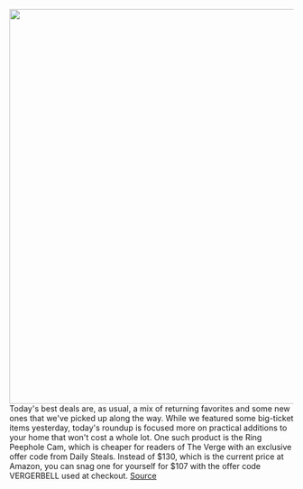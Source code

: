 <img src='https://cdn.vox-cdn.com/thumbor/khn3sDkha8hZ6sjfo6d8USNKnlk=/0x0:920x613/1200x800/filters:focal(387x234:533x380)/cdn.vox-cdn.com/uploads/chorus_image/image/66759205/181218_Ring_Oldham_0052_cropped.0.0.jpg' width='700px' /><br/>
Today's best deals are, as usual, a mix of returning favorites and some new ones that we've picked up along the way. While we featured some big-ticket items yesterday, today's roundup is focused more on practical additions to your home that won't cost a whole lot. One such product is the Ring Peephole Cam, which is cheaper for readers of The Verge with an exclusive offer code from Daily Steals. Instead of $130, which is the current price at Amazon, you can snag one for yourself for $107 with the offer code VERGERBELL used at checkout.
<a href='https://www.theverge.com/good-deals/2020/5/6/21249112/ring-peephole-cam-apple-airpods-pro-refurb-ipad-marshall-wireless-headphones-deal-sale'> Source <a/>